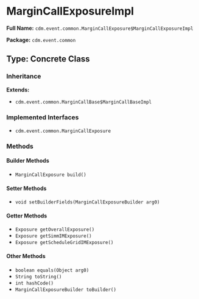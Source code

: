 # MarginCallExposureImpl

**Full Name:** `cdm.event.common.MarginCallExposure$MarginCallExposureImpl`

**Package:** `cdm.event.common`

## Type: Concrete Class

### Inheritance

**Extends:**
- `cdm.event.common.MarginCallBase$MarginCallBaseImpl`

### Implemented Interfaces

- `cdm.event.common.MarginCallExposure`

### Methods

#### Builder Methods

- `MarginCallExposure build()`

#### Setter Methods

- `void setBuilderFields(MarginCallExposureBuilder arg0)`

#### Getter Methods

- `Exposure getOverallExposure()`
- `Exposure getSimmIMExposure()`
- `Exposure getScheduleGridIMExposure()`

#### Other Methods

- `boolean equals(Object arg0)`
- `String toString()`
- `int hashCode()`
- `MarginCallExposureBuilder toBuilder()`

